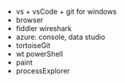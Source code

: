 * vs + vsCode + git for windows
* browser
* fiddler wireshark
* azure: console, data studio
* tortoiseGit 
* wt powerShell
* paint
* processExplorer
